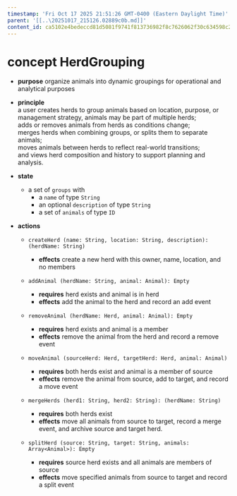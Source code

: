 ```yaml
---
timestamp: 'Fri Oct 17 2025 21:51:26 GMT-0400 (Eastern Daylight Time)'
parent: '[[..\20251017_215126.02889c0b.md]]'
content_id: ca5102e4bedeccd81d5081f9741f813736982f8c7626062f30c634598c281c12
---
```


# concept HerdGrouping

* **purpose** organize animals into dynamic groupings for operational and analytical purposes

* **principle**\
  a user creates herds to group animals based on location, purpose, or management strategy, animals may be part of multiple herds;\
  adds or removes animals from herds as conditions change;\
  merges herds when combining groups, or splits them to separate animals;\
  moves animals between herds to reflect real-world transitions;\
  and views herd composition and history to support planning and analysis.

* **state**
  * a set of `groups` with
    * a `name` of type `String`
    * an optional `description` of type `String`
    * a set of `animals` of type `ID`

* **actions**
  * `createHerd (name: String, location: String, description): (herdName: String)`
    * **effects** create a new herd with this owner, name, location, and no members

  * `addAnimal (herdName: String, animal: Animal): Empty`
    * **requires** herd exists and animal is in herd
    * **effects** add the animal to the herd and record an add event

  * `removeAnimal (herdName: Herd, animal: Animal): Empty`
    * **requires** herd exists and animal is a member
    * **effects** remove the animal from the herd and record a remove event

  * `moveAnimal (sourceHerd: Herd, targetHerd: Herd, animal: Animal)`
    * **requires** both herds exist and animal is a member of source
    * **effects** remove the animal from source, add to target, and record a move event

  * `mergeHerds (herd1: String, herd2: String): (herdName: String)`
    * **requires** both herds exist
    * **effects** move all animals from source to target, record a merge event, and archive source and target herd.

  * `splitHerd (source: String, target: String, animals: Array<Animal>): Empty`
    * **requires** source herd exists and all animals are members of source
    * **effects** move specified animals from source to target and record a split event
